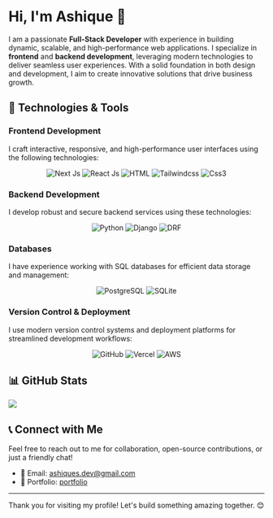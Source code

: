 # Hi, I'm Ashique 👋

I am a passionate **Full-Stack Developer** with experience in building dynamic, scalable, and high-performance web applications. I specialize in **frontend** and **backend development**, leveraging modern technologies to deliver seamless user experiences. With a solid foundation in both design and development, I aim to create innovative solutions that drive business growth.

## 🚀 Technologies & Tools

### Frontend Development
I craft interactive, responsive, and high-performance user interfaces using the following technologies:
<p align="center">
  <img src="https://img.shields.io/badge/Next-black?style=for-the-badge&logo=next.js&logoColor=white" alt="Next Js">
  <img src="https://img.shields.io/badge/react-%2320232a.svg?style=for-the-badge&logo=react&logoColor=%2361DAFB" alt="React Js">
  <img src="https://img.shields.io/badge/html5-%23E34F26.svg?style=for-the-badge&logo=html5&logoColor=white" alt="HTML">
  <img src="https://img.shields.io/badge/tailwindcss-%2338B2AC.svg?style=for-the-badge&logo=tailwind-css&logoColor=white" alt="Tailwindcss">
  <img src="https://img.shields.io/badge/css3-%231572B6.svg?style=for-the-badge&logo=css3&logoColor=white" alt="Css3">
</p>

### Backend Development
I develop robust and secure backend services using these technologies:
<p align="center">
  <img src="https://img.shields.io/badge/python-3670A0?style=for-the-badge&logo=python&logoColor=ffdd54" alt="Python">
  <img src="https://img.shields.io/badge/django-%23092E20.svg?style=for-the-badge&logo=django&logoColor=white" alt="Django">
  <img src="https://img.shields.io/badge/DJANGO-REST-ff1709?style=for-the-badge&logo=django&logoColor=white&color=ff1709&labelColor=gray" alt="DRF">
</p>

### Databases
I have experience working with SQL databases for efficient data storage and management:
<p align="center">
  <img src="https://img.shields.io/badge/postgres-%23316192.svg?style=for-the-badge&logo=postgresql&logoColor=white" alt="PostgreSQL">
  <img src="https://img.shields.io/badge/sqlite-%2307405e.svg?style=for-the-badge&logo=sqlite&logoColor=white" alt="SQLite">
</p>

### Version Control & Deployment
I use modern version control systems and deployment platforms for streamlined development workflows:
<p align="center">
  <img src="https://img.shields.io/badge/github-%23121011.svg?style=for-the-badge&logo=github&logoColor=white" alt="GitHub">
  <img src="https://img.shields.io/badge/vercel-%23000000.svg?style=for-the-badge&logo=vercel&logoColor=white" alt="Vercel">
  <img src="https://img.shields.io/badge/AWS-%23FF9900.svg?style=for-the-badge&logo=amazon-aws&logoColor=white" alt="AWS">
</p>

## 📊 GitHub Stats
<picture>
  <source
    srcset="https://github-readme-stats.vercel.app/api/top-langs/?username=S-Ashique&layout=pie&theme=dark&hide_border=true&custom_title=Technologies%20I%20Use"
    media="(prefers-color-scheme: dark)"
  />
  <source
    srcset="https://github-readme-stats.vercel.app/api/top-langs/?username=S-Ashique&layout=pie&hide_border=true&custom_title=Technologies%20I%20Use"
    media="(prefers-color-scheme: light), (prefers-color-scheme: no-preference)"
  />
  <img src="https://github-readme-stats.vercel.app/api/top-langs/?username=S-Ashique&layout=pie&hide_border=true&custom_title=Technologies%20I%20Use" />
</picture>

## 📞 Connect with Me

Feel free to reach out to me for collaboration, open-source contributions, or just a friendly chat!

- 📧 Email: [ashiques.dev@gmail.com](mailto:ashiques.dev@gmail.com)
- 💼 Portfolio: [portfolio](https://asqe-portfolio.vercel.app/)

---

Thank you for visiting my profile! Let's build something amazing together. 😊

